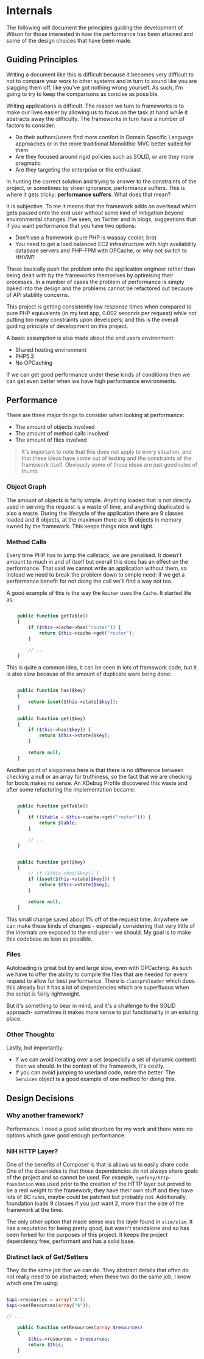 # Internals

The following will document the principles guiding the development of Wilson
for those interested in how the performance has been attained and some of the
design choices that have been made.


## Guiding Principles

Writing a document like this is difficult because it becomes very difficult to
not to compare your work to other systems and in turn to sound like you are
slagging them off, like you've got nothing wrong yourself. As such, I'm going
to try to keep the comparisons as concise as possible.

Writing applications is difficult. The reason we turn to frameworks is to make
our lives easier by allowing us to focus on the task at hand while it abstracts
away the difficulty. The frameworks in turn have a number of factors to consider:

* Do their authors/users find more comfort in Domain Specific Language approaches
  or in the more traditional Monolithic MVC better suited for them
* Are they focused around rigid policies such as SOLID, or are they more pragmatic
* Are they targeting the enterprise or the enthusiast

In hunting the correct solution and trying to answer to the constraints of the
project, or sometimes by sheer ignorance, performance suffers. This is where
it gets tricky: __performance suffers__. What does that mean?

It is subjective. To me it means that the framework adds on overhead which gets
passed onto the end user without some kind of mitigation beyond environmental
changes. I've seen, on Twitter and in blogs, suggestions that if you want 
performance that you have two options:

* Don't use a framework (pure PHP is waaaay cooler, bro)
* You need to get a load balanced EC2 infrastructure with high availability
  database servers and PHP-FPM with OPCache, or why not switch to HHVM?
  
These basically push the problem onto the application engineer rather than
being dealt with by the frameworks themselves by optimising their processes.
In a number of cases the problem of performance is simply baked into the
design and the problems cannot be refactored out because of API stability
concerns.

This project is getting consistently low response times when compared to
pure PHP equivalents (in my test app, 0.002 seconds per request) while
not putting too many constraints upon developers; and this is the overall
guiding principle of development on this project.

A basic assumption is also made about the end users environment:

* Shared hosting environment
* PHP5.3
* No OPCaching

If we can get good performance under these kinds of conditions then we can
get even better when we have high performance environments.


## Performance

There are three major things to consider when looking at performance:

* The amount of objects involved
* The amount of method calls involved
* The amount of files involved

> It's important to note that this does not apply to every situation, and that
> these ideas have come out of testing and the constraints of the framework
> itself. Obviously some of these ideas are just good rules of thumb.

### Object Graph

The amount of objects is fairly simple. Anything loaded that is not directly
used in serving the request is a waste of time, and anything duplicated is
also a waste. During the lifecycle of the application there are 9 classes loaded
and 8 objects, at the maximum there are 10 objects in memory owned by the
framework. This keeps things nice and tight.

### Method Calls

Every time PHP has to jump the callstack, we are penalised. It doesn't amount
to much in and of itself but overall this does has an effect on the performance.
That said we cannot write an application without them, so instead we need to
break the problem down to simple need: if we get a performance benefit for
not doing the call we'll find a way not too.

A good example of this is the way the `Router` uses the `Cache`. It started life
as:

```php

    public function getTable()
    {
        if ($this->cache->has("router")) {
            return $this->cache->get("router");
        }
        
        // ...
    }

```

This is quite a common idea, it can be seen in lots of framework code, but it
is also slow because of the amount of duplicate work being done:

```php

    public function has($key)
    {
        return isset($this->state[$key]);
    }

    public function get($key)
    {
        if ($this->has($key)) {
            return $this->state[$key];
        }
        
        return null;
    }

```

Another point of sloppiness here is that there is no difference between checking
a null or an array for truthiness, so the fact that we are checking for bools makes
no sense. An XDebug Profile discovered this waste and after some refactoring
the implementation became:

```php

    public function getTable()
    {
        if (($table = $this->cache->get("router"))) {
            return $table;
        }
        
        // ...
    }

```

```php

    public function get($key)
    {
        // if ($this->has($key)) {
        if (isset($this->state[$key])) {
            return $this->state[$key];
        }
        
        return null;
    }

```

This small change saved about 1% off of the request time. Anywhere we can make
these kinds of changes - especially considering that very little of the internals
are exposed to the end user - we should. My goal is to make this codebase as lean
as possible.

### Files

Autoloading is great but by and large slow, even with OPCaching. As such we
have to offer the ability to compile the files that are needed for every
request to allow for best performance. There is `classpreloader` which
does this already but it has a lot of dependencies which are superfluous
when the script is fairly lightweight.

But it's something to bear in mind, and it's a challenge to the SOLID
approach- sometimes it makes more sense to put functionality in an
existing place.


### Other Thoughts

Lastly, but importantly:

* If we can avoid iterating over a set (especially a set of dynamic content)
  then we should. In the context of the framework, it's costly.
* If you can avoid jumping to userland code, more the better. The `Services`
  object is a good example of one method for doing this.


## Design Decisions

### Why another framework?

Performance. I need a good solid structure for my work and there were no
options which gave good enough performance.

### NIH HTTP Layer?

One of the benefits of Composer is that is allows us to easily share code.
One of the downsides is that those dependencies do not always share goals
of the project and so cannot be used. For example, `symfony/http-foundation`
was used prior to the creation of the HTTP layer but proved to be a real
weight to the framework; they have their own stuff and they have lots of
BC rules, maybe could be patched but probably not. Additionally, foundation
loads 9 classes if you just want 2, more than the size of the framework
at the time.

The only other option that made sense was the layer found in `slim/slim`.
It has a reputation for being pretty good, but wasn't standalone and so
has been forked for the purposes of this project. It keeps the project
dependency free, performant and has a solid base.

### Distinct lack of Get/Setters

They do the same job that we can do. They abstract details that often do
not really need to be abstracted; when these two do the same job, I know
which one I'm using:

```php

$api->resources = array("A");
$api->setResources(array("A"));

// ...

    public function setResources(array $resources)
    {
        $this->resources = $resources;
        return $this;
    }

```


